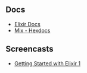 ## Docs

- [Elixir Docs](https://elixir-lang.org/docs.html)
- [Mix - Hexdocs](https://hexdocs.pm/mix/1.15.5/api-reference.html)

## Screencasts

- [Getting Started with Elixir 1](https://app.pluralsight.com/library/courses/elixir-getting-started/table-of-contents)

